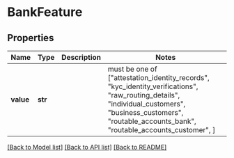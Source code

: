 # BankFeature


## Properties
Name | Type | Description | Notes
------------ | ------------- | ------------- | -------------
**value** | **str** |  |  must be one of ["attestation_identity_records", "kyc_identity_verifications", "raw_routing_details", "individual_customers", "business_customers", "routable_accounts_bank", "routable_accounts_customer", ]

[[Back to Model list]](../README.md#documentation-for-models) [[Back to API list]](../README.md#documentation-for-api-endpoints) [[Back to README]](../README.md)


